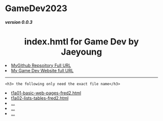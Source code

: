 # GameDev2023

  <h5> version 0.0.3</h5>

<h1 align=center>index.hmtl for Game Dev by Jaeyoung </h1>
  
  
  <li><a href="..">MyGithub Repsoitory Full URL</a>
  <li><a href="..">My Game Dev Website full URL</a>
    <hr>
    
    
    
    <h3> the following only need the exact file name</h3>
  <li><a href="t1a01-basic-web-page-fred2.html">t1a01-basic-web-pages-fred2.html</a>
  <li><a href="t1a02-lists-tables-fred2.html">t1a02-lists-tables-fred2.html</a>
  <li><a href="..">...</a>
  <li><a href="..">...</a>
  <li><a href="..">...</a>
    
  
